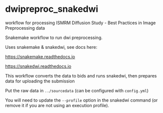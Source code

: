 # dwipreproc_snakedwi
workflow for processing ISMRM Diffusion Study - Best Practices in Image Preprocessing data

Snakemake workflow to run dwi preprocessing.

Uses snakemake & snakedwi, see docs here:

https://snakemake.readthedocs.io

https://snakedwi.readthedocs.io

This workflow converts the data to bids and runs snakedwi, then prepares data for uploading the submission

Put the raw data in `../sourcedata` (can be configured with `config.yml`)

You will need to update the `--profile` option in the snakedwi command (or remove it if you are not using an execution profile).
